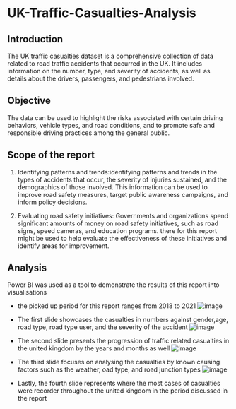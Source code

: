 # UK-Traffic-Casualties-Analysis
## Introduction
The UK traffic casualties dataset is a comprehensive collection of data related to road traffic accidents that occurred in the UK. It includes information on the number, type, and severity of accidents, as well as details about the drivers, passengers, and pedestrians involved.
## Objective
The data can be used to highlight the risks associated with certain driving behaviors, vehicle types, and road conditions, and to promote safe and responsible driving practices among the general public.
## Scope of the report
1. Identifying patterns and trends:identifying patterns and trends in the types of accidents that occur, the severity of injuries sustained, and the demographics of those involved. This information can be used to improve road safety measures, target public awareness campaigns, and inform policy decisions.

2. Evaluating road safety initiatives: Governments and organizations spend significant amounts of money on road safety initiatives, such as road signs, speed cameras, and education programs. there for this report might be used to help evaluate the effectiveness of these initiatives and identify areas for improvement.
## Analysis 
Power BI was used as a tool to demonstrate the results of this report into visualisations 
- the picked up period for this report ranges from 2018 to 2021
![image](https://user-images.githubusercontent.com/123089800/233245034-dea0f6ed-8818-4a58-9d9a-de454252ef01.png)  

- The first slide showcases the casualties in numbers against gender,age, road type, road type user, and the severity of the accident
![image](https://user-images.githubusercontent.com/123089800/233243791-13d75ac1-1efd-4ede-9f47-82938d3f5562.png)  
- The second slide presents the progression of traffic related casualties in the united kingdom by the years and months as well
![image](https://user-images.githubusercontent.com/123089800/233244347-87f2610c-9341-494e-8b01-060b505459b9.png)
- The third slide focuses on analysing the casualties by known causing factors such as the weather, oad type, and road junction types
![image](https://user-images.githubusercontent.com/123089800/233245249-7e9a23b8-5825-4ff8-9f33-e2ebe27ff434.png)
- Lastly, the fourth slide represents where the most cases of casualties were recorder throughout the united kingdom in the period discussed in the report
